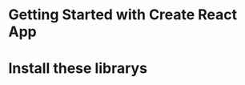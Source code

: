 # Getting Started with Create React App

# Install these librarys
<!-- 
        1. npm install axios

 -->